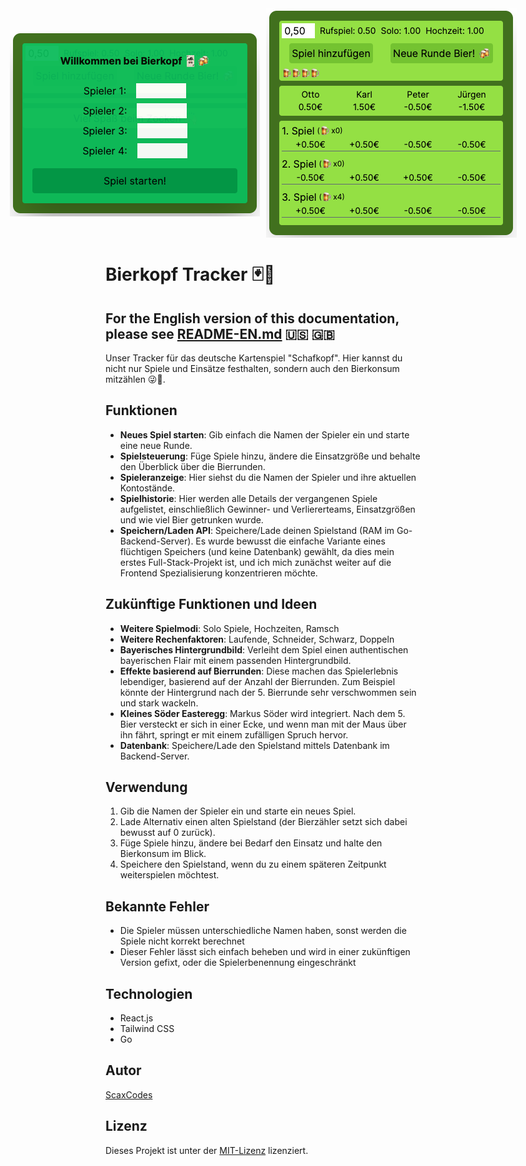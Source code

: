 <div style="display: flex; align-items: center; justify-content: center; gap: 10px;">
    <img src="readme-img/welcome.png" alt="Startbildschirm">
    <img src="readme-img/game.png" alt="Spielbildschirm">
</div>

# Bierkopf Tracker 🃏🍻

## For the English version of this documentation, please see [README-EN.md](README-EN.md) 🇺🇸 🇬🇧

Unser Tracker für das deutsche Kartenspiel "Schafkopf". Hier kannst du nicht nur Spiele und Einsätze festhalten, sondern auch den Bierkonsum mitzählen 😜🍻.

## Funktionen

- **Neues Spiel starten**: Gib einfach die Namen der Spieler ein und starte eine neue Runde.
- **Spielsteuerung**: Füge Spiele hinzu, ändere die Einsatzgröße und behalte den Überblick über die Bierrunden.
- **Spieleranzeige**: Hier siehst du die Namen der Spieler und ihre aktuellen Kontostände.
- **Spielhistorie**: Hier werden alle Details der vergangenen Spiele aufgelistet, einschließlich Gewinner- und Verliererteams, Einsatzgrößen und wie viel Bier getrunken wurde.
- **Speichern/Laden API**: Speichere/Lade deinen Spielstand (RAM im Go-Backend-Server). Es wurde bewusst die einfache Variante eines flüchtigen Speichers (und keine Datenbank) gewählt, da dies mein erstes Full-Stack-Projekt ist, und ich mich zunächst weiter auf die Frontend Spezialisierung konzentrieren möchte.

## Zukünftige Funktionen und Ideen

- **Weitere Spielmodi**: Solo Spiele, Hochzeiten, Ramsch
- **Weitere Rechenfaktoren**: Laufende, Schneider, Schwarz, Doppeln
- **Bayerisches Hintergrundbild**: Verleiht dem Spiel einen authentischen bayerischen Flair mit einem passenden Hintergrundbild.
- **Effekte basierend auf Bierrunden**: Diese machen das Spielerlebnis lebendiger, basierend auf der Anzahl der Bierrunden. Zum Beispiel könnte der Hintergrund nach der 5. Bierrunde sehr verschwommen sein und stark wackeln.
- **Kleines Söder Easteregg**: Markus Söder wird integriert. Nach dem 5. Bier versteckt er sich in einer Ecke, und wenn man mit der Maus über ihn fährt, springt er mit einem zufälligen Spruch hervor.
- **Datenbank**: Speichere/Lade den Spielstand mittels Datenbank im Backend-Server.

## Verwendung

1. Gib die Namen der Spieler ein und starte ein neues Spiel.
2. Lade Alternativ einen alten Spielstand (der Bierzähler setzt sich dabei bewusst auf 0 zurück).
3. Füge Spiele hinzu, ändere bei Bedarf den Einsatz und halte den Bierkonsum im Blick.
4. Speichere den Spielstand, wenn du zu einem späteren Zeitpunkt weiterspielen möchtest.

## Bekannte Fehler

- Die Spieler müssen unterschiedliche Namen haben, sonst werden die Spiele nicht korrekt berechnet
- Dieser Fehler lässt sich einfach beheben und wird in einer zukünftigen Version gefixt, oder die Spielerbenennung eingeschränkt

## Technologien

- React.js
- Tailwind CSS
- Go

## Autor

[ScaxCodes](https://github.com/ScaxCodes)

## Lizenz

Dieses Projekt ist unter der [MIT-Lizenz](https://opensource.org/licenses/MIT) lizenziert.

